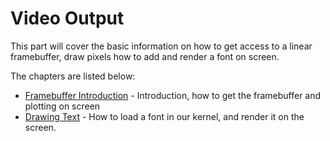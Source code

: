 # Video Output

This part will cover the basic information on how to get access to a linear framebuffer, draw pixels how to add and render a font on screen.

The chapters are listed below: 

- [Framebuffer Introduction](01_Framebuffer.md) - Introduction, how to get the framebuffer and plotting on screen
- [Drawing Text](02_DrawingTextOnFB.md) - How to load a font in our kernel, and render it on the screen.
